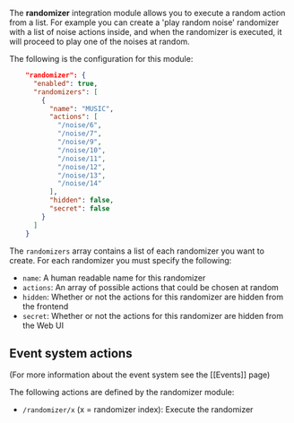The **randomizer** integration module allows you to execute a random action from a list. For example you can create a 'play random noise' randomizer with a list of noise actions inside, and when the randomizer is executed, it will proceed to play one of the noises at random.

The following is the configuration for this module:
```json
    "randomizer": {
      "enabled": true,
      "randomizers": [
        {
          "name": "MUSIC",
          "actions": [
            "/noise/6",
            "/noise/7",
            "/noise/9",
            "/noise/10",
            "/noise/11",
            "/noise/12",
            "/noise/13",
            "/noise/14"
          ],
          "hidden": false,
          "secret": false
        }
      ]
    }
```
The `randomizers` array contains a list of each randomizer you want to create. For each randomizer you must specify the following:

* `name`: A human readable name for this randomizer
* `actions`: An array of possible actions that could be chosen at random
* `hidden`: Whether or not the actions for this randomizer are hidden from the frontend
* `secret`: Whether or not the actions for this randomizer are hidden from the Web UI

## Event system actions
(For more information about the event system see the [[Events]] page)

The following actions are defined by the randomizer module:

* `/randomizer/x` (x = randomizer index): Execute the randomizer